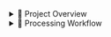 <details>

<summary>📌 Project Overview</summary>
<br>

This project uses real financial statement data from multiple companies. The dataset includes key metrics such as ROA, ROE, liquidity ratios, leverage ratios, and profit margins, enabling assessment of financial health and risk.

The dataset is available in the **Data folder** as **Financials.csv**<br>
👉 [Original Source](https://www.kaggle.com/datasets/atharvaarya25/financials)

**Goal:**
Perform financial ratio analysis and build predictive models to estimate profitability and evaluate company risk.

**Business Questions:**<br>
  ✔ Which financial ratios correlate most with profitability?<br>
  ✔ Which companies are at the highest credit risk?<br>
  ✔ Can we predict next year’s EBITDA using regression or machine learning techniques? 

</details>

<details>

<summary>🔄 Processing Workflow</summary>
<br>

This project follows a structured pipeline to ensure clean, reliable, and actionable data:  

1. **Power Query (Data Cleaning & Transformation)**  
   ✔ Import raw CSV files from multiple sources  
   ✔ Handle missing values, normalize formats (dates, categories)  
   ✔ Merge tables to create a single clean dataset  

2. **SQL (Database Modeling & Query Optimization)**  
   ✔ Design normalized schema to store data  
   ✔ Write optimized queries for aggregations and joins  
   ✔ Prepare data subsets for reporting and analysis  

3. **Excel (Validation & Pre-Analysis)**  
   ✔ Validate cleaned data using pivot tables  
   ✔ Perform initial descriptive analytics  
   ✔ Check consistency before BI integration  

4. **Power BI (Visualization & Dashboarding)**  
   ✔ Build **interactive dashboards** with KPIs  
   ✔ Integrate **live queries** for real-time decision-making  
   ✔ Create filters for customer segments, regions, and product categories

</details>